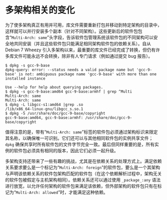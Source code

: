 # 多架构相关的变化

为了使多架构真正有用并可用，库文件需要重新打包并移动到特定架构的目录中，这样就可以并行安装多个副本（针对不同架构）。这些更新后的软件包包含“`Multi-Arch: same`”头字段，告诉软件包管理系统该软件包的不同架构可以安全地共同安装（并且这些软件包只能满足相同架构软件包的依赖关系）。自从 Debian 7 Wheezy 引入多架构以来，最重要的库文件已经完成了转换，但仍有许多库文件可能永远不会转换，除非有人专门请求（例如通过提交 bug 报告）。

```
$ dpkg -s gcc-9-base
dpkg-query: error: --status needs a valid package name but 'gcc-9-base' is not: ambiguous package name 'gcc-9-base' with more than one installed instance

Use --help for help about querying packages.
$ dpkg -s gcc-9-base:amd64 gcc-9-base:armhf | grep ^Multi
Multi-Arch: same
Multi-Arch: same
$ dpkg -L libgcc-s1:amd64 |grep .so
/lib/x86_64-linux-gnu/libgcc_s.so.1
$ dpkg -S /usr/share/doc/gcc-9-base/copyright
gcc-9-base:amd64, gcc-9-base:armhf: /usr/share/doc/gcc-9-base/copyright
```

值得注意的是，带有“`Multi-Arch: same`”标签的软件包必须通过架构标识来限定其名称，以确保唯一可识别。它们还可以与其他相同软件包的实例共享文件；`dpkg` 确保共享时所有软件包的文件字节完全一致。最后但同样重要的是，所有实例的软件包必须具有相同的版本，因此它们必须一起升级。

多架构支持还带来了一些有趣的挑战，尤其是在依赖关系的处理方式上。满足依赖关系要求要么是一个标记为“`Multi-Arch: foreign`”的软件包，要么是一个其架构与声明该依赖关系的软件包架构匹配的软件包（在这个依赖解析过程中，架构无关的软件包被假定与主机架构相同）。依赖关系还可以通过使用 `_package_:any` 语法进行放宽，以允许任何架构的软件包来满足该依赖，但外部架构的软件包只有在标记为“`Multi-Arch: allowed`”时，才能满足这种依赖。